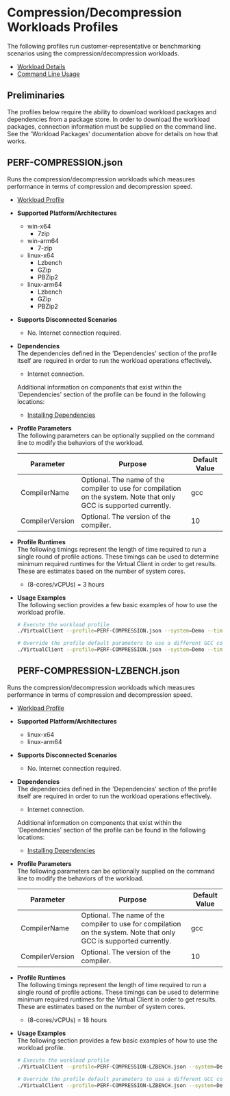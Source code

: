 ﻿---
id: compression-profiles
sidebar_position: 1
---

# Compression/Decompression Workloads Profiles
The following profiles run customer-representative or benchmarking scenarios using the compression/decompression workloads.

* [Workload Details](./compression.md)  
* [Command Line Usage](https://microsoft.github.io/VirtualClient/docs/guides/0010-command-line/)

## Preliminaries
The profiles below require the ability to download workload packages and dependencies from a package store. In order to download the workload packages, connection information 
must be supplied on the command line. See the 'Workload Packages' documentation above for details on how that works.

## PERF-COMPRESSION.json
Runs the compression/decompression workloads which measures performance in terms of compression and decompression speed.  

* [Workload Profile](https://github.com/microsoft/VirtualClient/blob/main/src/VirtualClient/VirtualClient.Main/profiles/PERF-COMPRESSION.json) 

* **Supported Platform/Architectures**
  * win-x64  
    * 7zip
  * win-arm64
    * 7-zip
  * linux-x64
    * Lzbench
    * GZip
    * PBZip2
  * linux-arm64
    * Lzbench
    * GZip
    * PBZip2

* **Supports Disconnected Scenarios**  
  * No. Internet connection required.

* **Dependencies**  
  The dependencies defined in the 'Dependencies' section of the profile itself are required in order to run the workload operations effectively.
  * Internet connection.

  Additional information on components that exist within the 'Dependencies' section of the profile can be found in the following locations:
  * [Installing Dependencies](https://microsoft.github.io/VirtualClient/docs/category/dependencies/)

* **Profile Parameters**  
  The following parameters can be optionally supplied on the command line to modify the behaviors of the workload.

  | Parameter                 | Purpose                                                                         | Default Value |
  |---------------------------|---------------------------------------------------------------------------------|---------------|
  | CompilerName              | Optional. The name of the compiler to use for compilation on the system. Note that only GCC is supported currently. | gcc |
  | CompilerVersion           | Optional. The version of the compiler.                                          | 10 |

* **Profile Runtimes**  
  The following timings represent the length of time required to run a single round of profile actions. These timings can be used to determine
  minimum required runtimes for the Virtual Client in order to get results. These are estimates based on the number of system cores.

  * (8-cores/vCPUs) = 3 hours

* **Usage Examples**  
  The following section provides a few basic examples of how to use the workload profile.

  ```bash
  # Execute the workload profile
  ./VirtualClient --profile=PERF-COMPRESSION.json --system=Demo --timeout=1440 --packageStore="{BlobConnectionString|SAS Uri}"

  # Override the profile default parameters to use a different GCC compiler version
  ./VirtualClient --profile=PERF-COMPRESSION.json --system=Demo --timeout=1440 --parameters="CompilerVersion=11"
  ```

  ## PERF-COMPRESSION-LZBENCH.json
Runs the compression/decompression workloads which measures performance in terms of compression and decompression speed.  

* [Workload Profile](https://github.com/microsoft/VirtualClient/blob/main/src/VirtualClient/VirtualClient.Main/profiles/PERF-COMPRESSION-LZBENCH.json) 

* **Supported Platform/Architectures**
  * linux-x64
  * linux-arm64

* **Supports Disconnected Scenarios**  
  * No. Internet connection required.

* **Dependencies**  
  The dependencies defined in the 'Dependencies' section of the profile itself are required in order to run the workload operations effectively.
  * Internet connection.

  Additional information on components that exist within the 'Dependencies' section of the profile can be found in the following locations:
  * [Installing Dependencies](https://microsoft.github.io/VirtualClient/docs/category/dependencies/)

* **Profile Parameters**  
  The following parameters can be optionally supplied on the command line to modify the behaviors of the workload.

  | Parameter                 | Purpose                                                                         | Default Value |
  |---------------------------|---------------------------------------------------------------------------------|---------------|
  | CompilerName              | Optional. The name of the compiler to use for compilation on the system. Note that only GCC is supported currently. | gcc |
  | CompilerVersion           | Optional. The version of the compiler.                                          | 10 |

* **Profile Runtimes**  
  The following timings represent the length of time required to run a single round of profile actions. These timings can be used to determine
  minimum required runtimes for the Virtual Client in order to get results. These are estimates based on the number of system cores.

  * (8-cores/vCPUs) = 18 hours

* **Usage Examples**  
  The following section provides a few basic examples of how to use the workload profile.

  ```bash
  # Execute the workload profile
  ./VirtualClient --profile=PERF-COMPRESSION-LZBENCH.json --system=Demo --timeout=1440 --packageStore="{BlobConnectionString|SAS Uri}"

  # Override the profile default parameters to use a different GCC compiler version
  ./VirtualClient --profile=PERF-COMPRESSION-LZBENCH.json --system=Demo --timeout=1440 --parameters="CompilerVersion=11"
  ```

